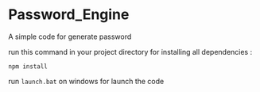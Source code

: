 # Password_Engine
A simple code for generate password

run this command in your project directory for installing all dependencies :

```
npm install
```

run ```launch.bat``` on windows for launch the code
